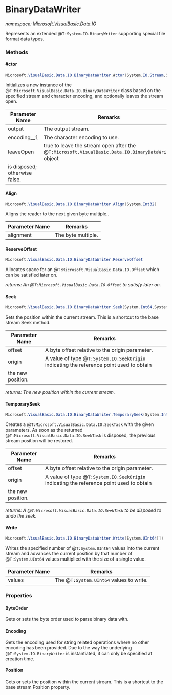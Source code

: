 ﻿# BinaryDataWriter
_namespace: [Microsoft.VisualBasic.Data.IO](./index.md)_

Represents an extended @``T:System.IO.BinaryWriter`` supporting special file format data types.



### Methods

#### #ctor
```csharp
Microsoft.VisualBasic.Data.IO.BinaryDataWriter.#ctor(System.IO.Stream,System.Text.Encoding,System.Boolean)
```
Initializes a new instance of the @``T:Microsoft.VisualBasic.Data.IO.BinaryDataWriter`` class based on the specified stream and
 character encoding, and optionally leaves the stream open.

|Parameter Name|Remarks|
|--------------|-------|
|output|The output stream.|
|encoding__1|The character encoding to use.|
|leaveOpen|true to leave the stream open after the @``T:Microsoft.VisualBasic.Data.IO.BinaryDataWriter`` object
 is disposed; otherwise false.|


#### Align
```csharp
Microsoft.VisualBasic.Data.IO.BinaryDataWriter.Align(System.Int32)
```
Aligns the reader to the next given byte multiple..

|Parameter Name|Remarks|
|--------------|-------|
|alignment|The byte multiple.|


#### ReserveOffset
```csharp
Microsoft.VisualBasic.Data.IO.BinaryDataWriter.ReserveOffset
```
Allocates space for an @``T:Microsoft.VisualBasic.Data.IO.Offset`` which can be satisfied later on.

_returns: An @``T:Microsoft.VisualBasic.Data.IO.Offset`` to satisfy later on._

#### Seek
```csharp
Microsoft.VisualBasic.Data.IO.BinaryDataWriter.Seek(System.Int64,System.IO.SeekOrigin)
```
Sets the position within the current stream. This is a shortcut to the base stream Seek method.

|Parameter Name|Remarks|
|--------------|-------|
|offset|A byte offset relative to the origin parameter.|
|origin|A value of type @``T:System.IO.SeekOrigin`` indicating the reference point used to obtain
 the new position.|


_returns: The new position within the current stream._

#### TemporarySeek
```csharp
Microsoft.VisualBasic.Data.IO.BinaryDataWriter.TemporarySeek(System.Int64,System.IO.SeekOrigin)
```
Creates a @``T:Microsoft.VisualBasic.Data.IO.SeekTask`` with the given parameters. As soon as the returned @``T:Microsoft.VisualBasic.Data.IO.SeekTask``
 is disposed, the previous stream position will be restored.

|Parameter Name|Remarks|
|--------------|-------|
|offset|A byte offset relative to the origin parameter.|
|origin|A value of type @``T:System.IO.SeekOrigin`` indicating the reference point used to obtain
 the new position.|


_returns: A @``T:Microsoft.VisualBasic.Data.IO.SeekTask`` to be disposed to undo the seek._

#### Write
```csharp
Microsoft.VisualBasic.Data.IO.BinaryDataWriter.Write(System.UInt64[])
```
Writes the specified number of @``T:System.UInt64`` values into the current stream and advances the current
 position by that number of @``T:System.UInt64`` values multiplied with the size of a single value.

|Parameter Name|Remarks|
|--------------|-------|
|values|The @``T:System.UInt64`` values to write.|



### Properties

#### ByteOrder
Gets or sets the byte order used to parse binary data with.
#### Encoding
Gets the encoding used for string related operations where no other encoding has been provided. Due to the
 way the underlying @``T:System.IO.BinaryWriter`` is instantiated, it can only be specified at creation time.
#### Position
Gets or sets the position within the current stream. This is a shortcut to the base stream Position
 property.
